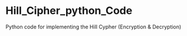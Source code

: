 # Hill_Cipher_python_Code
Python code for implementing the Hill Cypher (Encryption &amp; Decryption) 
